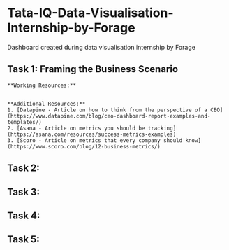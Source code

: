 # Tata-IQ-Data-Visualisation-Internship-by-Forage
Dashboard created during data visualisation internship by Forage

## Task 1: Framing the Business Scenario

	**Working Resources:**
	

	**Additional Resources:**
	1. [Datapine - Article on how to think from the perspective of a CEO](https://www.datapine.com/blog/ceo-dashboard-report-examples-and-templates/)
	2. [Asana - Article on metrics you should be tracking](https://asana.com/resources/success-metrics-examples)
	3. [Scoro - Article on metrics that every company should know](https://www.scoro.com/blog/12-business-metrics/)

## Task 2:

## Task 3:

## Task 4:

## Task 5: